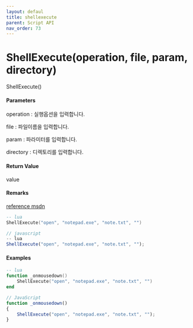 ```yaml
---
layout: defaul
title: shellexecute
parent: Script API
nav_order: 73
---
```

# ShellExecute\(operation, file, param, directory\)

ShellExecute\(\)

#### Parameters

operation : 실행옵션을 입력합니다.

file : 파일이름을 입력합니다.

param : 파라미터를 입력합니다.

directory : 디렉토리를 입력합니다.

#### Return Value

value

#### Remarks

[reference msdn](https://msdn.microsoft.com/query/dev14.query?appId=Dev14IDEF1&l=EN-US&k=k%28SHELLAPI%2FShellExecute%29;k%28ShellExecute%29;k%28DevLang-C%2B%2B%29;k%28TargetOS-Windows%29&rd=true)

```lua
-- lua
ShellExecute("open", "notepad.exe", "note.txt", "")
```

```js
// javascript
-- lua
ShellExecute("open", "notepad.exe", "note.txt", "");
```

#### 

#### Examples

```lua
-- lua
function _onmousedown()
    ShellExecute("open", "notepad.exe", "note.txt", "")
end
```

```js
// JavaScript
function _onmousedown()
{    
    ShellExecute("open", "notepad.exe", "note.txt", "");
}
```



